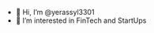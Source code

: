 - 👋 Hi, I’m @yerassyl3301
- 👀 I’m interested in FinTech and StartUps

<!---
yerassyl3301/yerassyl3301 is a ✨ special ✨ repository because its `README.md` (this file) appears on your GitHub profile.
You can click the Preview link to take a look at your changes.
--->
